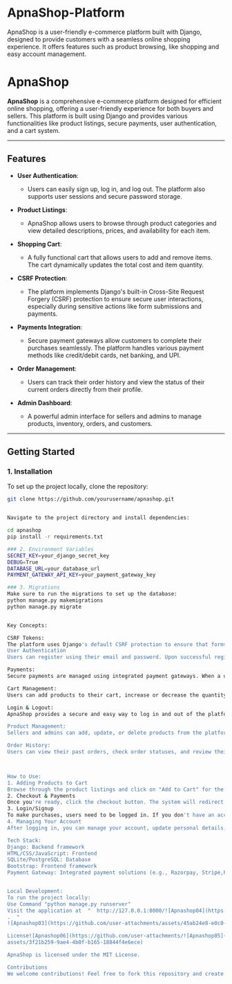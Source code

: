 # ApnaShop-Platform
ApnaShop is a user-friendly e-commerce platform built with Django, designed to provide customers with a seamless online shopping experience. It offers features such as product browsing, like shopping and easy account management. 

# ApnaShop

**ApnaShop** is a comprehensive e-commerce platform designed for efficient online shopping, offering a user-friendly experience for both buyers and sellers. This platform is built using Django and provides various functionalities like product listings, secure payments, user authentication, and a cart system.

---

## Features

- **User Authentication**: 
  - Users can easily sign up, log in, and log out. The platform also supports user sessions and secure password storage.
  
- **Product Listings**: 
  - ApnaShop allows users to browse through product categories and view detailed descriptions, prices, and availability for each item.
  
- **Shopping Cart**:
  - A fully functional cart that allows users to add and remove items. The cart dynamically updates the total cost and item quantity.

- **CSRF Protection**: 
  - The platform implements Django's built-in Cross-Site Request Forgery (CSRF) protection to ensure secure user interactions, especially during sensitive actions like form submissions and payments.

- **Payments Integration**: 
  - Secure payment gateways allow customers to complete their purchases seamlessly. The platform handles various payment methods like credit/debit cards, net banking, and UPI.

- **Order Management**: 
  - Users can track their order history and view the status of their current orders directly from their profile.

- **Admin Dashboard**:
  - A powerful admin interface for sellers and admins to manage products, inventory, orders, and customers.

---

## Getting Started

### 1. Installation

To set up the project locally, clone the repository:

```bash
git clone https://github.com/yourusername/apnashop.git


Navigate to the project directory and install dependencies:

cd apnashop
pip install -r requirements.txt

### 2. Environment Variables
SECRET_KEY=your_django_secret_key
DEBUG=True
DATABASE_URL=your_database_url
PAYMENT_GATEWAY_API_KEY=your_payment_gateway_key

### 3. Migrations
Make sure to run the migrations to set up the database:
python manage.py makemigrations
python manage.py migrate


Key Concepts:

CSRF Tokens:
The platform uses Django's default CSRF protection to ensure that forms and sensitive actions are protected from unauthorized access or attacks. Every form submission includes a unique CSRF token.
User Authentication
Users can register using their email and password. Upon successful registration or login, user sessions are created to manage authentication. The login and logout functionalities are securely handled using Django's authentication system.

Payments:
Secure payments are managed using integrated payment gateways. When a user completes an order, the payment is processed through the gateway, and the user receives a confirmation.

Cart Management:
Users can add products to their cart, increase or decrease the quantity, and remove products. The cart is saved in local storage and synced with the server when the user is logged in.

Login & Logout:
ApnaShop provides a secure and easy way to log in and out of the platform. Login and logout endpoints ensure the user's session is properly managed, and secure redirects are implemented.

Product Management:
Sellers and admins can add, update, or delete products from the platform through the admin interface. Each product includes details like price, description, and stock availability.

Order History:
Users can view their past orders, check order statuses, and review their purchase history



How to Use:
1. Adding Products to Cart
Browse through the product listings and click on "Add to Cart" for the items you'd like to purchase. You can view the cart summary in the cart icon at the top of the page.
2. Checkout & Payments
Once you're ready, click the checkout button. The system will redirect you to the payment gateway where you can complete the purchase. Once the payment is successful, you'll be redirected to an order confirmation page.
3. Login/Signup
To make purchases, users need to be logged in. If you don't have an account, you can sign up using your email and password.
4. Managing Your Account
After logging in, you can manage your account, update personal details, view past orders, and change your password.

Tech Stack:
Django: Backend framework
HTML/CSS/JavaScript: Frontend
SQLite/PostgreSQL: Database
Bootstrap: Frontend framework
Payment Gateway: Integrated payment solutions (e.g., Razorpay, Stripe,Paytm)![Apnashop01](https://github.com/user-attachments/assets/428b6950-3416-4bb5-aa0e-4c3595a02b82)


Local Development:
To run the project locally:
Use Command "python manage.py runserver"
Visit the application at  "  http://127.0.0.1:8000/![Apnashop04](https://github.com/user-attachments/assets/9861c3cc-a2ce-4a0d-979c-321221636026)
.  "
![Apnashop03](https://github.com/user-attachments/assets/45ab24e8-e0c0-42ba-adc0-cb17cf52b179)

License![Apnashop06](https://github.com/user-attachments/![Apnashop05](https://github.com/user-attachments/assets/ac39283a-f36a-491e-96de-bb06fbfa26d0)
assets/3f21b259-9ae4-4b0f-b165-18844f4e6ece)

ApnaShop is licensed under the MIT License.

Contributions
We welcome contributions! Feel free to fork this repository and create pull requests to enhance the platform.
